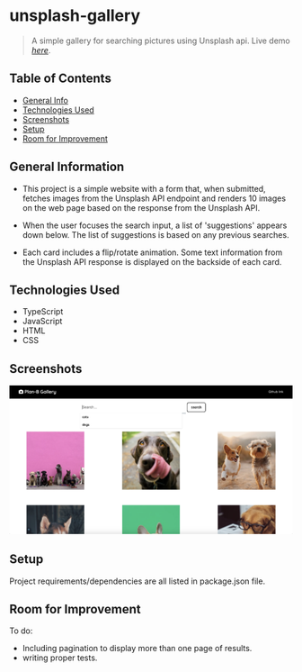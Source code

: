 # unsplash-gallery
> A simple gallery for searching pictures using Unsplash api.
> Live demo [_here_](https://negar-ghorbani.github.io/unsplash-gallery/). 

## Table of Contents
* [General Info](#general-information)
* [Technologies Used](#technologies-used)
* [Screenshots](#screenshots)
* [Setup](#setup)
* [Room for Improvement](#room-for-improvement)
<!-- * [License](#license) -->


## General Information
- This project is a simple website with a form that, when submitted, fetches images from the Unsplash API endpoint and renders 10 images on the web page based on the response from the Unsplash API.

- When the user focuses the search input, a list of 'suggestions' appears down below. The list of suggestions is based on any previous searches.

- Each card includes a flip/rotate animation. Some text information from the Unsplash API response is displayed on the backside of each card.
<!-- You don't have to answer all the questions - just the ones relevant to your project. -->


## Technologies Used
- TypeScript
- JavaScript
- HTML
- CSS



## Screenshots
![Example screenshot](./img/Screenshot%20.png)
<!-- If you have screenshots you'd like to share, include them here. -->


## Setup
 Project requirements/dependencies are all listed in package.json file.


## Room for Improvement
To do:
- Including pagination to display more than one page of results.
- writing proper tests.


<!-- Optional -->
<!-- ## License -->
<!-- This project is open source and available under the [... License](). -->

<!-- You don't have to include all sections - just the one's relevant to your project -->